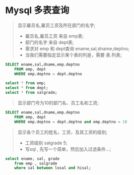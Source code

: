 # Mysql 多表查询

> 显示雇员名,雇员工资及所在部门的名字;  <br>
> - 雇员名,雇员工资 来自 emp表;  <br>
> - 部门的名字 来自 dept表;  <br>
> - 需求对 emp 和 dept查询  ename,sal,dname,deptno;  <br>
> - 当我们需要指定显示某个表的列是，需要 表.列表;  <br>
```sql
SELECT ename,sal,dname,emp.deptno
	FROM emp, dept 
	WHERE emp.deptno = dept.deptno
	
select * from emp;
select * from dept;
select * from salgrade;
```

> 显示部门号为10的部门名、员工名和工资;  <br>
```sql
SELECT ename,sal,dname,emp.deptno
	FROM emp, dept 
	WHERE emp.deptno = dept.deptno and emp.deptno = 10
```

> 显示各个员工的姓名，工资，及其工资的级别;  <br>
> - 工资级别 salgrade 5;  <br>
> - 写sql , 先写一个简单，然后加入过滤条件...;  <br>
```sql
select ename, sal, grade 
	from emp , salgrade
	where sal between losal and hisal; 
```